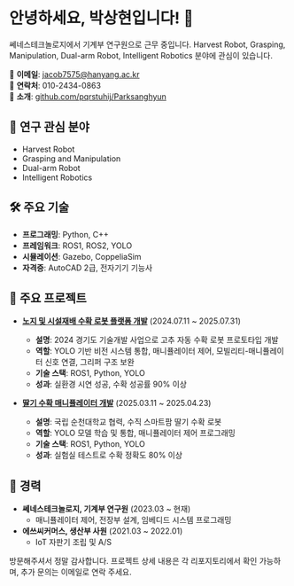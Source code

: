 # 안녕하세요, 박상현입니다! 👋

쎄네스테크놀로지에서 기계부 연구원으로 근무 중입니다. 
Harvest Robot, Grasping, Manipulation, Dual-arm Robot, Intelligent Robotics 분야에 관심이 있습니다.

📧 **이메일**: jacob7575@hanyang.ac.kr  
📱 **연락처**: 010-2434-0863  
🔗 **소개**: [github.com/pqrstuhij/Parksanghyun](https://github.com/pqrstuhij/Parksanghyun)

## 🔬 연구 관심 분야
- Harvest Robot
- Grasping and Manipulation
- Dual-arm Robot
- Intelligent Robotics

## 🛠️ 주요 기술
- **프로그래밍**: Python, C++
- **프레임워크**: ROS1, ROS2, YOLO
- **시뮬레이션**: Gazebo, CoppeliaSim
- **자격증**: AutoCAD 2급, 전자기기 기능사

## 🚀 주요 프로젝트
- **[노지 및 시설재배 수확 로봇 플랫폼 개발](https://github.com/pqrstuhij/HarvestRobotPlatform)** (2024.07.11 ~ 2025.07.31)  
  - **설명**: 2024 경기도 기술개발 사업으로 고추 자동 수확 로봇 프로토타입 개발  
  - **역할**: YOLO 기반 비전 시스템 통합, 매니퓰레이터 제어, 모빌리티-매니퓰레이터 신호 연결, 그리퍼 구조 보완  
  - **기술 스택**: ROS1, Python, YOLO  
  - **성과**: 실환경 시연 성공, 수확 성공률 90% 이상  

- **[딸기 수확 매니퓰레이터 개발](https://github.com/pqrstuhij/StrawberryHarvestManipulator)** (2025.03.11 ~ 2025.04.23)  
  - **설명**: 국립 순천대학교 협력, 수직 스마트팜 딸기 수확 로봇  
  - **역할**: YOLO 모델 학습 및 통합, 매니퓰레이터 제어 프로그래밍  
  - **기술 스택**: ROS1, Python, YOLO  
  - **성과**: 실험실 테스트로 수확 정확도 80% 이상  

## 💼 경력
- **쎄네스테크놀로지, 기계부 연구원** (2023.03 ~ 현재)  
  - 매니퓰레이터 제어, 전장부 설계, 임베디드 시스템 프로그래밍  
- **에쓰씨커머스, 생산부 사원** (2021.03 ~ 2022.01)  
  - IoT 자판기 조립 및 A/S

방문해주셔서 정말 감사합니다. 프로젝트 상세 내용은 각 리포지토리에서 확인 가능하며, 추가 문의는 이메일로 연락 주세요.
